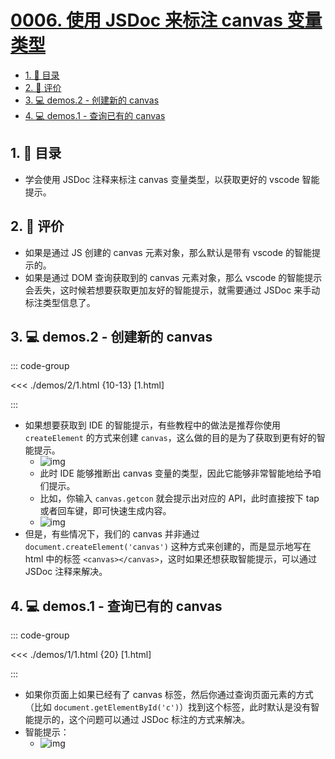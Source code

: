 # [0006. 使用 JSDoc 来标注 canvas 变量类型](https://github.com/Tdahuyou/TNotes.canvas/tree/main/notes/0006.%20%E4%BD%BF%E7%94%A8%20JSDoc%20%E6%9D%A5%E6%A0%87%E6%B3%A8%20canvas%20%E5%8F%98%E9%87%8F%E7%B1%BB%E5%9E%8B)

<!-- region:toc -->

- [1. 🎯 目录](#1--目录)
- [2. 🫧 评价](#2--评价)
- [3. 💻 demos.2 - 创建新的 canvas](#3--demos2---创建新的-canvas)
- [4. 💻 demos.1 - 查询已有的 canvas](#4--demos1---查询已有的-canvas)

<!-- endregion:toc -->

## 1. 🎯 目录

- 学会使用 JSDoc 注释来标注 canvas 变量类型，以获取更好的 vscode 智能提示。

## 2. 🫧 评价

- 如果是通过 JS 创建的 canvas 元素对象，那么默认是带有 vscode 的智能提示的。
- 如果是通过 DOM 查询获取到的 canvas 元素对象，那么 vscode 的智能提示会丢失，这时候若想要获取更加友好的智能提示，就需要通过 JSDoc 来手动标注类型信息了。

## 3. 💻 demos.2 - 创建新的 canvas

::: code-group

<<< ./demos/2/1.html {10-13} [1.html]

:::

- 如果想要获取到 IDE 的智能提示，有些教程中的做法是推荐你使用 `createElement` 的方式来创建 `canvas`，这么做的目的是为了获取到更有好的智能提示。
  - ![img](https://cdn.jsdelivr.net/gh/Tdahuyou/imgs@main/2024-10-03-23-01-15.png)
  - 此时 IDE 能够推断出 canvas 变量的类型，因此它能够非常智能地给予咱们提示。
  - 比如，你输入 `canvas.getcon` 就会提示出对应的 API，此时直接按下 tap 或者回车键，即可快速生成内容。
  - ![img](https://cdn.jsdelivr.net/gh/Tdahuyou/imgs@main/2024-10-03-23-01-33.png)
- 但是，有些情况下，我们的 canvas 并非通过 `document.createElement('canvas')` 这种方式来创建的，而是显示地写在 html 中的标签 `<canvas></canvas>`，这时如果还想获取智能提示，可以通过 JSDoc 注释来解决。

## 4. 💻 demos.1 - 查询已有的 canvas

::: code-group

<<< ./demos/1/1.html {20} [1.html]

:::

- 如果你页面上如果已经有了 canvas 标签，然后你通过查询页面元素的方式（比如 `document.getElementById('c')`）找到这个标签，此时默认是没有智能提示的，这个问题可以通过 JSDoc 标注的方式来解决。
- 智能提示：
  - ![img](https://cdn.jsdelivr.net/gh/Tdahuyou/imgs@main/2024-10-03-23-00-31.png)
